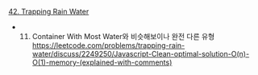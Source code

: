 [42. Trapping Rain Water](https://leetcode.com/problems/trapping-rain-water/)

- 11. Container With Most Water와 비슷해보이나 완전 다른 유형
https://leetcode.com/problems/trapping-rain-water/discuss/2249250/Javascript-Clean-optimal-solution-O(n)-O(1)-memory-(explained-with-comments)